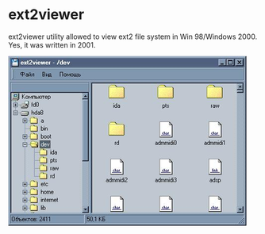 # ext2viewer
ext2viewer utility allowed to view ext2 file system in Win 98/Windows 2000.
Yes, it was written in 2001.

![Alt text](distr/site/images/screen1.jpg?raw=true "Title")
